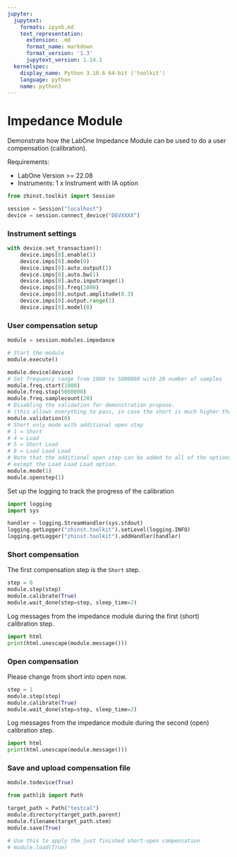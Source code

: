 ```yaml
---
jupyter:
  jupytext:
    formats: ipynb,md
    text_representation:
      extension: .md
      format_name: markdown
      format_version: '1.3'
      jupytext_version: 1.14.1
  kernelspec:
    display_name: Python 3.10.6 64-bit ('toolkit')
    language: python
    name: python3
---
```


# Impedance Module

Demonstrate how the LabOne Impedance Module can be used to do a user
compensation (calibration).

Requirements:

* LabOne Version >= 22.08
* Instruments:
    1 x Instrument with IA option

```python
from zhinst.toolkit import Session

session = Session("localhost")
device = session.connect_device("DEVXXXX")
```

### Instrument settings

```python
with device.set_transaction():
    device.imps[0].enable(1)
    device.imps[0].mode(0)
    device.imps[0].auto.output(1)
    device.imps[0].auto.bw(1)
    device.imps[0].auto.inputrange(1)
    device.imps[0].freq(1000)
    device.imps[0].output.amplitude(0.3)
    device.imps[0].output.range(1)
    device.imps[0].model(0)
```

### User compensation setup

```python
module = session.modules.impedance

# Start the module
module.execute()

module.device(device)
# Set frequency range from 1000 to 5000000 with 20 number of samples
module.freq.start(1000)
module.freq.stop(5000000)
module.freq.samplecount(20)
# Disabling the validation for demonstration prupose.
# (this allows everything to pass, in case the short is much higher than 0 Ohm.)
module.validation(0)
# Short only mode with additional open step
# 1 = Short
# 4 = Load
# 5 = Short Load
# 8 = Load Load Load
# Note that the additional open step can be added to all of the options above
# except the Load Load Load option.
module.mode(1)
module.openstep(1)
```

Set up the logging to track the progress of the calibration

```python
import logging
import sys

handler = logging.StreamHandler(sys.stdout)
logging.getLogger("zhinst.toolkit").setLevel(logging.INFO)
logging.getLogger("zhinst.toolkit").addHandler(handler)
```

### Short compensation

The first compensation step is the `Short` step.

```python
step = 0
module.step(step)
module.calibrate(True)
module.wait_done(step=step, sleep_time=2)
```

Log messages from the impedance module during the first (short) calibration step.

```python
import html
print(html.unescape(module.message()))
```

### Open compensation
Please change from short into open now.

```python
step = 1
module.step(step)
module.calibrate(True)
module.wait_done(step=step, sleep_time=2)
```

Log messages from the impedance module during the second (open) calibration step.

```python
import html
print(html.unescape(module.message()))
```

### Save and upload compensation file

```python
module.todevice(True)
```

```python
from pathlib import Path

target_path = Path("testcal")
module.directory(target_path.parent)
module.filename(target_path.stem)
module.save(True)

# Use this to apply the just finished short-open compensation
# module.load(True)
```
